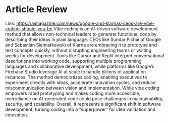 # Article Review

Link: https://aimagazine.com/news/google-and-klarnas-ceos-are-vibe-coding-should-you-be
Vibe coding is an AI-driven software development method that allows non-technical leaders to generate functional code by describing their ideas in plain language. CEOs like Sundar Pichai of Google and Sebastian Siemiatkowski of Klarna are embracing it to prototype and test concepts quickly, without disrupting engineering teams or waiting weeks for development. Tools like Cursor and Replit interpret conversational descriptions into working code, supporting multiple programming languages and collaborative development, while platforms like Google’s Firebase Studio leverage AI at scale to handle billions of application instances. The method democratizes coding, enabling executives to experiment directly with ideas, accelerate innovation cycles, and reduce miscommunication between vision and implementation. While vibe coding empowers rapid prototyping and makes coding more accessible, overreliance on AI-generated code could pose challenges in maintainability, security, and scalability. Overall, it represents a significant shift in software development, turning coding into a “superpower” for idea validation and innovation.